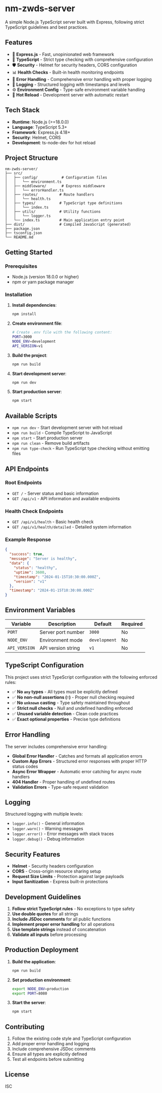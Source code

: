 # nm-zwds-server

A simple Node.js TypeScript server built with Express, following strict TypeScript guidelines and best practices.

## Features

- 🚀 **Express.js** - Fast, unopinionated web framework
- 📘 **TypeScript** - Strict type checking with comprehensive configuration
- 🛡️ **Security** - Helmet for security headers, CORS configuration
- 📊 **Health Checks** - Built-in health monitoring endpoints
- 🔧 **Error Handling** - Comprehensive error handling with proper logging
- 📝 **Logging** - Structured logging with timestamps and levels
- ⚙️ **Environment Config** - Type-safe environment variable handling
- 🔄 **Hot Reload** - Development server with automatic restart

## Tech Stack

- **Runtime**: Node.js (>=18.0.0)
- **Language**: TypeScript 5.3+
- **Framework**: Express.js 4.18+
- **Security**: Helmet, CORS
- **Development**: ts-node-dev for hot reload

## Project Structure

```
nm-zwds-server/
├── src/
│   ├── config/           # Configuration files
│   │   └── environment.ts
│   ├── middleware/       # Express middleware
│   │   └── errorHandler.ts
│   ├── routes/          # Route handlers
│   │   └── health.ts
│   ├── types/           # TypeScript type definitions
│   │   └── index.ts
│   ├── utils/           # Utility functions
│   │   └── logger.ts
│   └── index.ts         # Main application entry point
├── dist/                # Compiled JavaScript (generated)
├── package.json
├── tsconfig.json
└── README.md
```

## Getting Started

### Prerequisites

- Node.js (version 18.0.0 or higher)
- npm or yarn package manager

### Installation

1. **Install dependencies**:
   ```bash
   npm install
   ```

2. **Create environment file**:
   ```bash
   # Create .env file with the following content:
   PORT=3000
   NODE_ENV=development
   API_VERSION=v1
   ```

3. **Build the project**:
   ```bash
   npm run build
   ```

4. **Start development server**:
   ```bash
   npm run dev
   ```

5. **Start production server**:
   ```bash
   npm start
   ```

## Available Scripts

- `npm run dev` - Start development server with hot reload
- `npm run build` - Compile TypeScript to JavaScript
- `npm start` - Start production server
- `npm run clean` - Remove build artifacts
- `npm run type-check` - Run TypeScript type checking without emitting files

## API Endpoints

### Root Endpoints

- `GET /` - Server status and basic information
- `GET /api/v1` - API information and available endpoints

### Health Check Endpoints

- `GET /api/v1/health` - Basic health check
- `GET /api/v1/health/detailed` - Detailed system information

### Example Response

```json
{
  "success": true,
  "message": "Server is healthy",
  "data": {
    "status": "healthy",
    "uptime": 3600,
    "timestamp": "2024-01-15T10:30:00.000Z",
    "version": "v1"
  },
  "timestamp": "2024-01-15T10:30:00.000Z"
}
```

## Environment Variables

| Variable | Description | Default | Required |
|----------|-------------|---------|----------|
| `PORT` | Server port number | `3000` | No |
| `NODE_ENV` | Environment mode | `development` | No |
| `API_VERSION` | API version string | `v1` | No |

## TypeScript Configuration

This project uses strict TypeScript configuration with the following enforced rules:

- ✅ **No `any` types** - All types must be explicitly defined
- ✅ **No non-null assertions (`!`)** - Proper null checking required
- ✅ **No `unknown` casting** - Type safety maintained throughout
- ✅ **Strict null checks** - Null and undefined handling enforced
- ✅ **Unused variable detection** - Clean code practices
- ✅ **Exact optional properties** - Precise type definitions

## Error Handling

The server includes comprehensive error handling:

- **Global Error Handler** - Catches and formats all application errors
- **Custom App Errors** - Structured error responses with proper HTTP status codes
- **Async Error Wrapper** - Automatic error catching for async route handlers
- **404 Handler** - Proper handling of undefined routes
- **Validation Errors** - Type-safe request validation

## Logging

Structured logging with multiple levels:

- `logger.info()` - General information
- `logger.warn()` - Warning messages
- `logger.error()` - Error messages with stack traces
- `logger.debug()` - Debug information

## Security Features

- **Helmet** - Security headers configuration
- **CORS** - Cross-origin resource sharing setup
- **Request Size Limits** - Protection against large payloads
- **Input Sanitization** - Express built-in protections

## Development Guidelines

1. **Follow strict TypeScript rules** - No exceptions to type safety
2. **Use double quotes** for all strings
3. **Include JSDoc comments** for all public functions
4. **Implement proper error handling** for all operations
5. **Use template strings** instead of concatenation
6. **Validate all inputs** before processing

## Production Deployment

1. **Build the application**:
   ```bash
   npm run build
   ```

2. **Set production environment**:
   ```bash
   export NODE_ENV=production
   export PORT=8080
   ```

3. **Start the server**:
   ```bash
   npm start
   ```

## Contributing

1. Follow the existing code style and TypeScript configuration
2. Add proper error handling and logging
3. Include comprehensive JSDoc comments
4. Ensure all types are explicitly defined
5. Test all endpoints before submitting

## License

ISC